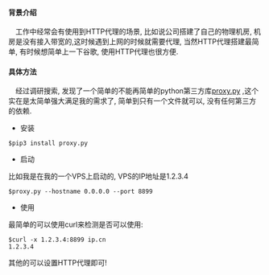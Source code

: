 #### 背景介绍

&emsp;工作中经常会有使用到HTTP代理的场景, 比如说公司搭建了自己的物理机房, 机房是没有接入带宽的,这时候遇到上网的时候就需要代理, 当然HTTP代理搭建最简单, 有时候想简单上一下谷歌, 使用HTTP代理也很方便.

#### 具体方法

&emsp;经过调研搜索, 发现了一个简单的不能再简单的python第三方库[proxy.py](https://github.com/abhinavsingh/proxy.py) ,这个实在是太简单强大满足我的需求了, 简单到只有一个文件就可以, 没有任何第三方的依赖.

* 安装

```
$pip3 install proxy.py
``` 

* 启动

比如我是在我的一个VPS上启动的, VPS的IP地址是1.2.3.4

```
$proxy.py --hostname 0.0.0.0 --port 8899
```


* 使用

最简单的可以使用curl来检测是否可以使用:

```
$curl -x 1.2.3.4:8899 ip.cn
1.2.3.4
```

其他的可以设置HTTP代理即可!
